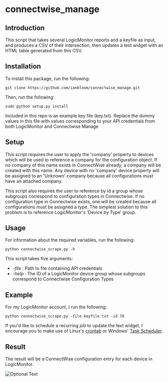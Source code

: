 # connectwise_manage

## Introduction
This script that takes several LogicMonitor reports and a keyfile as input, and produces a CSV of their intersection, then updates a text widget with an HTML table generated from this CSV.

## Installation

To install this package, run the following:

```
git clone https://github.com/ianbloom/connectwise_manage.git
```

Then, run the following:

```
sudo python setup.py install
```

Included in this repo is an example key file (key.txt).  Replace the dummy values in this file with values corresponding to your API credentials from both LogicMonitor and Connectwise Manage

## Setup

This script requires the user to apply the 'company' property to devices which will be used to reference a company for the configuration object.  If no company of this name exists in ConnectWise already, a company will be created with this name.  Any device with no 'company' device property will be assigned to an 'Unknown' company because all configurations must have an attached company.

This script also requires the user to reference by id a group whose subgroups correspond to configuration types in Connectwise.  If no configuration type in Connectwise exists, one will be created because all configurations must be assigned a type.  The simplest solution to this problem is to reference LogicMonitor's 'Device by Type' group.

## Usage

For information about the required variables, run the following:

```
python connectwise_scrape.py -h
```

This script takes five arguments:
* _-file_ : Path to file containing API credentials
* _-help_ : The ID of a LogicMonitor device group whose subgroups correspond to Connectwise Configuration Types

## Example

For my LogicMonitor account, I run the following:

```
python connectwise_scrape.py -file keyfile.txt -id 70
```

If you'd like to schedule a recurring job to update the text widget, I encourage you to make use of Linux's [crontab](http://www.adminschoice.com/crontab-quick-reference) or Windows' [Task Scheduler](https://docs.microsoft.com/en-us/windows/desktop/taskschd/task-scheduler-start-page).

## Result

The result will be a ConnectWise configuration entry for each device in LogicMonitor.

![Optional Text](https://github.com/ianbloom/connectwise_manage/blob/master/images/Screen%20Shot%202018-09-20%20at%2010.59.15%20AM.png)


